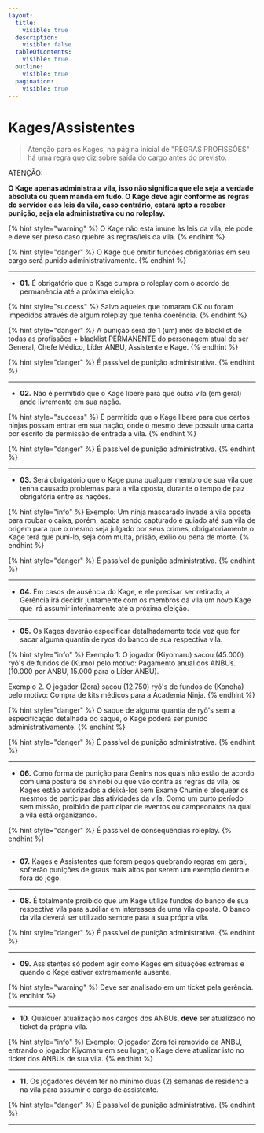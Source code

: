 ```yaml
---
layout:
  title:
    visible: true
  description:
    visible: false
  tableOfContents:
    visible: true
  outline:
    visible: true
  pagination:
    visible: true
---
```


# Kages/Assistentes

> Atenção para os Kages, na página inicial de "REGRAS PROFISSÕES" há uma regra que diz sobre saída do cargo antes do previsto.

ATENÇÃO:

**O Kage apenas administra a vila, isso não significa que ele seja a verdade absoluta ou quem manda em tudo. O Kage deve agir conforme as regras do servidor e as leis da vila, caso contrário, estará apto a receber punição, seja ela administrativa ou no roleplay.**

{% hint style="warning" %}
O Kage não está imune às leis da vila, ele pode e deve ser preso caso quebre as regras/leis da vila.
{% endhint %}

{% hint style="danger" %}
O Kage que omitir funções obrigatórias em seu cargo será punido administrativamente.
{% endhint %}

***

* **01.** É obrigatório que o Kage cumpra o roleplay com o acordo de permanência até a próxima eleição.

{% hint style="success" %}
Salvo aqueles que tomaram CK ou foram impedidos através de algum roleplay que tenha coerência.
{% endhint %}

{% hint style="danger" %}
A punição será de 1 (um) mês de blacklist de todas as profissões + blacklist PERMANENTE do personagem atual de ser General, Chefe Médico, Líder ANBU, Assistente e Kage.
{% endhint %}

{% hint style="danger" %}
É passível de punição administrativa.
{% endhint %}

***

* **02.** Não é permitido que o Kage libere para que outra vila (em geral) ande livremente em sua nação.

{% hint style="success" %}
É permitido que o Kage libere para que certos ninjas possam entrar em sua nação, onde o mesmo deve possuir uma carta por escrito de permissão de entrada a vila.
{% endhint %}

{% hint style="danger" %}
É passível de punição administrativa.
{% endhint %}

***

* **03.** Será obrigatório que o Kage puna qualquer membro de sua vila que tenha causado problemas para a vila oposta, durante o tempo de paz obrigatória entre as nações.

{% hint style="info" %}
Exemplo: Um ninja mascarado invade a vila oposta para roubar o caixa, porém, acaba sendo capturado e guiado até sua vila de origem para que o mesmo seja julgado por seus crimes, obrigatoriamente o Kage terá que puni-lo, seja com multa, prisão, exílio ou pena de morte.
{% endhint %}

{% hint style="danger" %}
É passível de punição administrativa.
{% endhint %}

***

* **04.** Em casos de ausência do Kage, e ele precisar ser retirado, a Gerência irá decidir juntamente com os membros da vila um novo Kage que irá assumir interinamente até a próxima eleição.

***

* **05.** Os Kages deverão especificar detalhadamente toda vez que for sacar alguma quantia de ryos do banco de sua respectiva vila.

{% hint style="info" %}
Exemplo 1: O jogador (Kiyomaru) sacou (45.000) ryõ's de fundos de (Kumo) pelo motivo: Pagamento anual dos ANBUs. (10.000 por ANBU, 15.000 para o Líder ANBU).

Exemplo 2. O jogador (Zora) sacou (12.750) ryõ's de fundos de (Konoha) pelo motivo: Compra de kits médicos para a Academia Ninja.
{% endhint %}

{% hint style="danger" %}
O saque de alguma quantia de ryõ's sem a especificação detalhada do saque, o Kage poderá ser punido administrativamente.
{% endhint %}

{% hint style="danger" %}
É passível de punição administrativa.
{% endhint %}

***

* **06.** Como forma de punição para Genins nos quais não estão de acordo com uma postura de shinobi ou que vão contra as regras da vila, os Kages estão autorizados a deixá-los sem Exame Chunin e bloquear os mesmos de participar das atividades da vila. Como um curto período sem missão, proibido de participar de eventos ou campeonatos na qual a vila está organizando.

{% hint style="danger" %}
É passível de consequências roleplay.
{% endhint %}

***

* **07.** Kages e Assistentes que forem pegos quebrando regras em geral, sofrerão punições de graus mais altos por serem um exemplo dentro e fora do jogo.

***

* **08.** É totalmente proibido que um Kage utilize fundos do banco de sua respectiva vila para auxiliar em interesses de uma vila oposta. O banco da vila deverá ser utilizado sempre para a sua própria vila.

{% hint style="danger" %}
É passível de punição administrativa.
{% endhint %}

***

* **09.** Assistentes só podem agir como Kages em situações extremas e quando o Kage estiver extremamente ausente.

{% hint style="warning" %}
Deve ser analisado em um ticket pela gerência.
{% endhint %}

***

* **10.** Qualquer atualização nos cargos dos ANBUs, **deve** ser atualizado no ticket da própria vila.

{% hint style="info" %}
Exemplo: O jogador Zora foi removido da ANBU, entrando o jogador Kiyomaru em seu lugar, o Kage deve atualizar isto no ticket dos ANBUs de sua vila.
{% endhint %}

***

* **11.** Os jogadores devem ter no mínimo duas (2) semanas de residência na vila para assumir o cargo de assistente.

{% hint style="danger" %}
É passível de punição administrativa.
{% endhint %}

***
